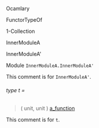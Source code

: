 Ocamlary

FunctorTypeOf

1-Collection

InnerModuleA

InnerModuleA'

Module `InnerModuleA.InnerModuleA'`

This comment is for `InnerModuleA'`.

<a id="type-t"></a>

###### type t =

> ( unit, unit ) [a_function](Ocamlary.md#type-a_function)

This comment is for `t`.
